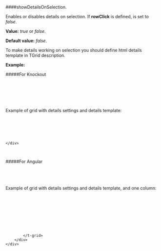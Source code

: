 ﻿####showDetailsOnSelection.

Enables or disables details on selection. If **rowClick** is defined, is set to *false*.

**Value:** *true* or *false*.

**Default value:** *false*.
    
To make details working on selection you should define html details template in TGrid description.

**Example:**

#####For Knockout
<!--Start the highlighter-->
<pre class="brush: html">
	<div id="test-knockout" data-bind="tgrid: { provider: itemsProvider, showDetailsOnSelection: true}">
	</div>
</pre>
#####
Example of grid with details settings and details template:

<pre class="brush: html">
	<div id="test-knockout" data-bind="tgrid: { provider: itemsProvider, showDetailsOnSelection: true}">
		  <script type="text/html">
			<column data-g-member="Name">
			</column>
		    <details>
                <div>
                    <div>This is a sample of row details </div>
                </div>
            </details>
        </script>
	</div>
</pre>

#####For Angular

<pre class="brush: html">
	<t-grid id="test-angular" provider="itemsProvider" showDetailsOnSelection="true">
	</t-grid>
</pre>
#####
Example of grid with details settings and details template, and one column:
<pre class="brush: html">
	<div ng-app="SampleModule"> 
        <div ng-controller="ctrl">
			<t-grid id="test-angular" provider="itemsProvider" showDetailsOnSelection="true">
				<script type="text/html">
					<column data-g-member="Name">
					</column>
					<details>
						<div>
						<div>This is a sample of table row details </div>
						</div>
					</details>
				</script>
			</t-grid>
		</div>
    </div>
</pre>

#####
<script type="text/javascript">
    SyntaxHighlighter.highlight();
</script>